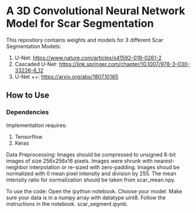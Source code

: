 # A 3D Convolutional Neural Network Model for Scar Segmentation 

This repository contains weights and models for 3 different Scar Segmentation Models:
  1) U-Net: https://www.nature.com/articles/s41592-018-0261-2
  2) Cascaded U-Net: https://link.springer.com/chapter/10.1007/978-3-030-33226-6_12
  3) U-Net ++: https://arxiv.org/abs/1807.10165

## How to Use 

### Dependencies 

Implementation requires: 
  1) Tensorflow
  2) Keras

Data Preprocessing: Images should be compressed to unsigned 8-bit images of size 256x256x16 pixels. Images were shrunk with nearest-neighbor interpolation or re-sized with zero-padding. Images shoud be normalized with 0 mean pixel intensity and division by 255. The mean intensity ratio for normalization should be taken from scar_mean.npy. 

To use the code: Open the ipython notebook. Choose your model. Make sure your data is in a numpy array with datatype uint8. Follow the instructions in the notebook. scar_segment.ipynb. 

